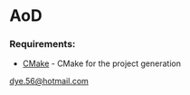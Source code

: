 # AoD



### Requirements: 



* [CMake](https://cmake.org/download/) - CMake for the project generation








[dye.56@hotmail.com](dye.56@hotmail.com)


